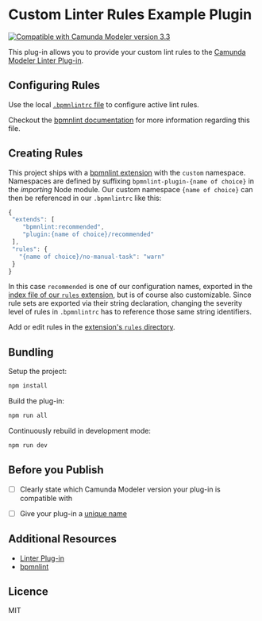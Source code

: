 # Custom Linter Rules Example Plugin

[![Compatible with Camunda Modeler version 3.3](https://img.shields.io/badge/Camunda%20Modeler-3.3+-blue.svg)](https://github.com/camunda/camunda-modeler)

This plug-in allows you to provide your custom lint rules to the [Camunda Modeler Linter Plug-in](https://github.com/bpmn-io/camunda-modeler-linter-plugin).


## Configuring Rules

Use the local [`.bpmnlintrc` file](.bpmnlintrc) to configure active lint rules.

Checkout the [bpmnlint documentation](https://github.com/bpmn-io/bpmnlint#configuration) for more information regarding this file.


## Creating Rules

This project ships with a [bpmnlint extension](./bpmnlint-plugin-custom) with the `custom` namespace. Namespaces are defined by suffixing `bpmnlint-plugin-{name of choice}` in the _importing_ Node module. 
 Our custom namespace `{name of choice}` can then be referenced in our `.bpmnlintrc` like this: 
 
 ```javascript
{
  "extends": [
     "bpmnlint:recommended",
     "plugin:{name of choice}/recommended"
  ],
  "rules": {
    "{name of choice}/no-manual-task": "warn"
  }
}
```

In this case `recommended` is one of our configuration names, exported in the [index file of our `rules` extension](/bpmnlint-plugin-custom/index.js), but is of course also customizable.
Since rule sets are exported via their string declaration, changing the severity level of rules in `.bpmnlintrc` has to reference those same string identifiers.


Add or edit rules in the [extension's `rules` directory](./bpmnlint-plugin-custom/rules).


## Bundling

Setup the project:

```sh
npm install
```

Build the plug-in:

```sh
npm run all
```

Continuously rebuild in development mode:

```sh
npm run dev
```

## Before you Publish

* [ ] Clearly state which Camunda Modeler version your plug-in is compatible with
* [ ] Give your plug-in a [unique name](./index.js)


## Additional Resources

* [Linter Plug-in](https://github.com/camunda/camunda-modeler-linter-plugin)
* [bpmnlint](https://github.com/bpmn-io/bpmnlint)


## Licence

MIT
